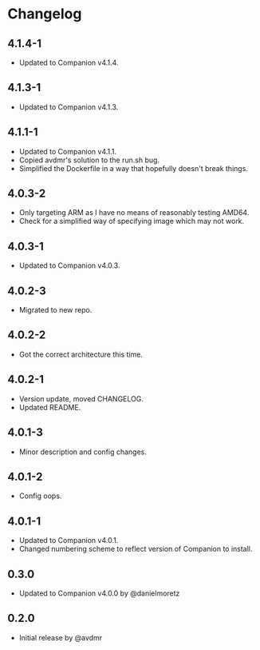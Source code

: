 # Changelog

## 4.1.4-1
- Updated to Companion v4.1.4.

## 4.1.3-1
- Updated to Companion v4.1.3.

## 4.1.1-1
- Updated to Companion v4.1.1.
- Copied avdmr's solution to the run.sh bug.
- Simplified the Dockerfile in a way that hopefully doesn't break things.

## 4.0.3-2
- Only targeting ARM as I have no means of reasonably testing AMD64.
- Check for a simplified way of specifying image which may not work.

## 4.0.3-1
- Updated to Companion v4.0.3.

## 4.0.2-3
- Migrated to new repo.

## 4.0.2-2
- Got the correct architecture this time.

## 4.0.2-1
- Version update, moved CHANGELOG.
- Updated README.

## 4.0.1-3
- Minor description and config changes.

## 4.0.1-2
- Config oops.

## 4.0.1-1
- Updated to Companion v4.0.1.
- Changed numbering scheme to reflect version of Companion to install.

## 0.3.0
- Updated to Companion v4.0.0 by @danielmoretz

## 0.2.0
- Initial release by @avdmr
